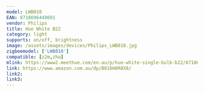 ```yaml
---
model: LWB010
EAN: 8718696449691
vendor: Philips
title: Hue White B22
category: light
supports: on/off, brightness
image: /assets/images/devices/Philips_LWB010.jpg
zigbeemodel: ['LWB010']
compatible: [z2m,zha]
mlink: https://www2.meethue.com/en-au/p/hue-white-single-bulb-b22/8718696449691/support
link: https://www.amazon.com.au/dp/B016H0R8X8/
link2: 
link3: 
---
```


